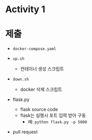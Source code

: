 # Activity 1

# 제출

- `docker-compose.yaml`
- `up.sh`
    - 컨테이너 생성 스크립트
- `down.sh`
    - docker 삭제 스크립트
- flask.py
    - flask source code
    - flask는 실행시 포트 입력 받아 구동
        - 예: `python flask.py -p 5000`

- pull request